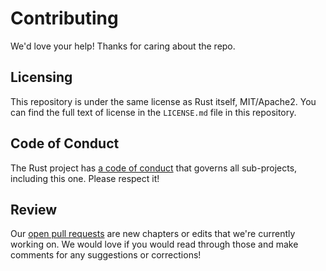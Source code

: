 # Contributing

We'd love your help! Thanks for caring about the repo.

## Licensing

This repository is under the same license as Rust itself, MIT/Apache2. You
can find the full text of license in the `LICENSE.md` file in this
repository.

## Code of Conduct

The Rust project has [a code of conduct](http://rust-lang.org/conduct.html)
that governs all sub-projects, including this one. Please respect it!

## Review

Our [open pull requests][pulls] are new chapters or edits that we're
currently working on. We would love if you would read through those and make
comments for any suggestions or corrections!

[pulls]: https://github.com/MozPhoenixClubJUET/Rust/issues

